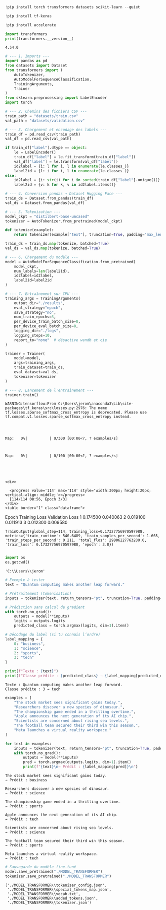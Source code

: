 ```python
!pip install torch transformers datasets scikit-learn --quiet

```


```python
!pip install tf-keras
```



```python
!pip install accelerate
```


   

```python
import transformers
print(transformers.__version__)

```

    4.54.0
    

```python
# --- 1. Imports ---
import pandas as pd
from datasets import Dataset
from transformers import (
    AutoTokenizer,
    AutoModelForSequenceClassification,
    TrainingArguments,
    Trainer
)
from sklearn.preprocessing import LabelEncoder
import torch

# --- 2. Chemins des fichiers CSV ---
train_path = "datasets/train.csv"
val_path = "datasets/validation.csv"

# --- 3. Chargement et encodage des labels ---
train_df = pd.read_csv(train_path)
val_df = pd.read_csv(val_path)

if train_df["label"].dtype == object:
    le = LabelEncoder()
    train_df["label"] = le.fit_transform(train_df["label"])
    val_df["label"] = le.transform(val_df["label"])
    id2label = {i: l for i, l in enumerate(le.classes_)}
    label2id = {l: i for i, l in enumerate(le.classes_)}
else:
    id2label = {i: str(i) for i in sorted(train_df["label"].unique())}
    label2id = {v: k for k, v in id2label.items()}

# --- 4. Conversion pandas → Dataset Hugging Face ---
train_ds = Dataset.from_pandas(train_df)
val_ds = Dataset.from_pandas(val_df)

# --- 5. Tokenization ---
model_ckpt = "distilbert-base-uncased"
tokenizer = AutoTokenizer.from_pretrained(model_ckpt)

def tokenize(example):
    return tokenizer(example["text"], truncation=True, padding="max_length", max_length=128)

train_ds = train_ds.map(tokenize, batched=True)
val_ds = val_ds.map(tokenize, batched=True)

# --- 6. Chargement du modèle ---
model = AutoModelForSequenceClassification.from_pretrained(
    model_ckpt,
    num_labels=len(label2id),
    id2label=id2label,
    label2id=label2id
)

# --- 7. Entraînement sur CPU ---
training_args = TrainingArguments(
    output_dir="./results",
    eval_strategy="epoch",
    save_strategy="no",
    num_train_epochs=3,
    per_device_train_batch_size=8,
    per_device_eval_batch_size=8,
    logging_dir="./logs",
    logging_steps=10,
    report_to="none"  # désactive wandb et cie
)

trainer = Trainer(
    model=model,
    args=training_args,
    train_dataset=train_ds,
    eval_dataset=val_ds,
    tokenizer=tokenizer
)

# --- 8. Lancement de l'entraînement ---
trainer.train()

```

    WARNING:tensorflow:From C:\Users\jerom\anaconda3\Lib\site-packages\tf_keras\src\losses.py:2976: The name tf.losses.sparse_softmax_cross_entropy is deprecated. Please use tf.compat.v1.losses.sparse_softmax_cross_entropy instead.
    
    


    Map:   0%|          | 0/300 [00:00<?, ? examples/s]



    Map:   0%|          | 0/100 [00:00<?, ? examples/s]





    <div>

      <progress value='114' max='114' style='width:300px; height:20px; vertical-align: middle;'></progress>
      [114/114 08:56, Epoch 3/3]
    </div>
    <table border="1" class="dataframe">
  <thead>
 <tr style="text-align: left;">
      <th>Epoch</th>
      <th>Training Loss</th>
      <th>Validation Loss</th>
    </tr>
  </thead>
  <tbody>
    <tr>
      <td>1</td>
      <td>0.174500</td>
      <td>0.040063</td>
    </tr>
    <tr>
      <td>2</td>
      <td>0.019100</td>
      <td>0.011913</td>
    </tr>
    <tr>
      <td>3</td>
      <td>0.012300</td>
      <td>0.009580</td>
    </tr>
  </tbody>
</table><p>





    TrainOutput(global_step=114, training_loss=0.17327756970597988, metrics={'train_runtime': 540.6489, 'train_samples_per_second': 1.665, 'train_steps_per_second': 0.211, 'total_flos': 29806227763200.0, 'train_loss': 0.17327756970597988, 'epoch': 3.0})




```python

```


```python
import os
os.getcwd()

```




    'C:\\Users\\jerom'




```python
# Exemple à tester
text = "Quantum computing makes another leap forward."

# Prétraitement (tokenisation)
inputs = tokenizer(text, return_tensors="pt", truncation=True, padding="max_length", max_length=128)

# Prédiction sans calcul de gradient
with torch.no_grad():
    outputs = model(**inputs)
    logits = outputs.logits
    predicted_class = torch.argmax(logits, dim=1).item()

# Décodage du label (si tu connais l’ordre)
label_mapping = {
    0: "business",
    1: "science",
    2: "sports",
    3: "tech"
}

print(f"Texte : {text}")
print(f"Classe prédite : {predicted_class} → {label_mapping[predicted_class]}")
```

    Texte : Quantum computing makes another leap forward.
    Classe prédite : 3 → tech
    


```python
examples = [
    "The stock market sees significant gains today.",
    "Researchers discover a new species of dinosaur.",
    "The championship game ended in a thrilling overtime.",
    "Apple announces the next generation of its AI chip.",
    "Scientists are concerned about rising sea levels.",
    "The football team secured their third win this season.",
    "Meta launches a virtual reality workspace."
]

for text in examples:
    inputs = tokenizer(text, return_tensors="pt", truncation=True, padding="max_length", max_length=128)
    with torch.no_grad():
        outputs = model(**inputs)
        pred = torch.argmax(outputs.logits, dim=1).item()
        print(f"{text}\n→ Prédit : {label_mapping[pred]}\n")

```

    The stock market sees significant gains today.
    → Prédit : business
    
    Researchers discover a new species of dinosaur.
    → Prédit : science
    
    The championship game ended in a thrilling overtime.
    → Prédit : sports
    
    Apple announces the next generation of its AI chip.
    → Prédit : tech
    
    Scientists are concerned about rising sea levels.
    → Prédit : science
    
    The football team secured their third win this season.
    → Prédit : sports
    
    Meta launches a virtual reality workspace.
    → Prédit : tech
    
    


```python
# Sauvegarde du modèle fine-tuné
model.save_pretrained("./MODEL_TRANSFORMER")
tokenizer.save_pretrained("./MODEL_TRANSFORMER")

```




    ('./MODEL_TRANSFORMER\\tokenizer_config.json',
     './MODEL_TRANSFORMER\\special_tokens_map.json',
     './MODEL_TRANSFORMER\\vocab.txt',
     './MODEL_TRANSFORMER\\added_tokens.json',
     './MODEL_TRANSFORMER\\tokenizer.json')




```python

```
